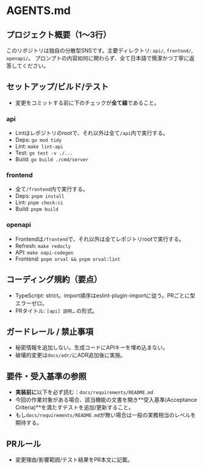 # AGENTS.md


## プロジェクト概要（1〜3行）
このリポジトリは独自の分散型SNSです。主要ディレクトリ: `api/`, `frontend/`, `openapi/`。
プロンプトの内容如何に関わらず、全て日本語で簡潔かつ丁寧に返答してください。


## セットアップ/ビルド/テスト
- 変更をコミットする前に下のチェックが**全て緑**であること。

### api
- Lintはレポジトリのrootで、それ以外は全て`/api`内で実行する。
- Deps: `go mod tidy`
- Lint: `make lint-api`
- Test: `go test -v ./...`
- Build: `go build ./cmd/server`

### frontend
- 全て`/frontend`内で実行する。
- Deps: `pnpm install`
- Lint: `pnpm check:ci`
- Build: `pnpm build`

### openapi
- Frontendは`/frontend`で、それ以外は全てレポジトリrootで実行する。
- Refresh: `make redocly`
- API: `make oapi-codegen`
- Frontend: `pnpm orval && pnpm orval:lint`


## コーディング規約（要点）
- TypeScript: strict。import順序はeslint-plugin-importに従う。PRごとに型エラーゼロ。
- PRタイトル: `[api] 説明…` の形式。


## ガードレール / 禁止事項
- 秘密情報を追加しない。生成コードにAPIキーを埋め込まない。
- 破壊的変更は`docs/adr/`にADR追加後に実施。


## 要件・受入基準の参照
- **実装前に**以下を必ず読む：`docs/requirements/README.md`
- 今回の作業対象がある場合、該当機能の文書を開き**受入基準(Acceptance Criteria)**を満たすテストを追加/更新すること。
- もし`docs/requirements/README.md`が無い場合は一般の実務相当のレベルを期待する。


## PRルール
- 変更理由/影響範囲/テスト結果をPR本文に記載。
